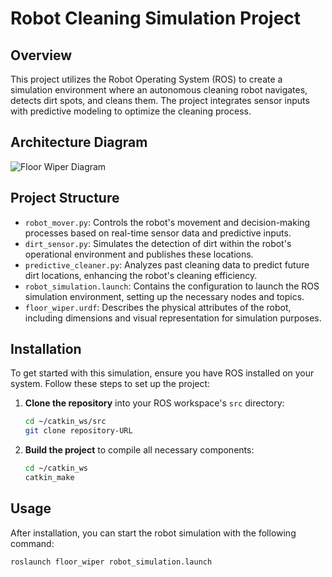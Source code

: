 # Robot Cleaning Simulation Project

## Overview
This project utilizes the Robot Operating System (ROS) to create a simulation environment where an autonomous cleaning robot navigates, detects dirt spots, and cleans them. The project integrates sensor inputs with predictive modeling to optimize the cleaning process.
## Architecture Diagram
![Floor Wiper Diagram]((https://github.com/seifelkholy98/floor_wiper/blob/main/flowchart.png))

## Project Structure
- `robot_mover.py`: Controls the robot's movement and decision-making processes based on real-time sensor data and predictive inputs.
- `dirt_sensor.py`: Simulates the detection of dirt within the robot's operational environment and publishes these locations.
- `predictive_cleaner.py`: Analyzes past cleaning data to predict future dirt locations, enhancing the robot's cleaning efficiency.
- `robot_simulation.launch`: Contains the configuration to launch the ROS simulation environment, setting up the necessary nodes and topics.
- `floor_wiper.urdf`: Describes the physical attributes of the robot, including dimensions and visual representation for simulation purposes.

## Installation
To get started with this simulation, ensure you have ROS installed on your system. Follow these steps to set up the project:

1. **Clone the repository** into your ROS workspace's `src` directory:
    ```bash
    cd ~/catkin_ws/src
    git clone repository-URL
    ```
2. **Build the project** to compile all necessary components:
    ```bash
    cd ~/catkin_ws
    catkin_make
    ```

## Usage
After installation, you can start the robot simulation with the following command:
```bash
roslaunch floor_wiper robot_simulation.launch
